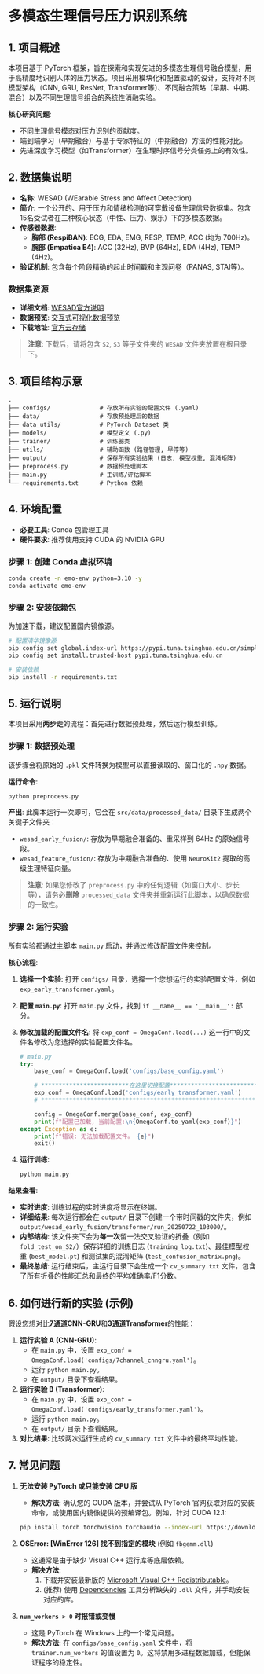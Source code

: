 # 多模态生理信号压力识别系统

## 1. 项目概述

本项目基于 PyTorch 框架，旨在探索和实现先进的多模态生理信号融合模型，用于高精度地识别人体的压力状态。项目采用模块化和配置驱动的设计，支持对不同模型架构（CNN, GRU, ResNet, Transformer等）、不同融合策略（早期、中期、混合）以及不同生理信号组合的系统性消融实验。

**核心研究问题**:
*   不同生理信号模态对压力识别的贡献度。
*   端到端学习（早期融合）与基于专家特征的（中期融合）方法的性能对比。
*   先进深度学习模型（如Transformer）在生理时序信号分类任务上的有效性。

## 2. 数据集说明

*   **名称**: WESAD (WEarable Stress and Affect Detection)
*   **简介**: 一个公开的、用于压力和情绪检测的可穿戴设备生理信号数据集。包含15名受试者在三种核心状态（中性、压力、娱乐）下的多模态数据。
*   **传感器数据**:
    *   **胸部 (RespiBAN)**: ECG, EDA, EMG, RESP, TEMP, ACC (均为 700Hz)。
    *   **腕部 (Empatica E4)**: ACC (32Hz), BVP (64Hz), EDA (4Hz), TEMP (4Hz)。
*   **验证机制**: 包含每个阶段精确的起止时间戳和主观问卷（PANAS, STAI等）。

### 数据集资源

*   **详细文档**: [WESAD官方说明](https://archive.ics.uci.edu/dataset/468/wesad+wearable+stress+and+affect+detection)
*   **数据预览**: [交互式可视化数据预览](https://kristofvl.github.io/wesadviz/)
*   **下载地址**: [官方云存储](https://uni-siegen.sciebo.de/s/HGdUkoNlW1Ub0Gx)

> **注意**: 下载后，请将包含 `S2`, `S3` 等子文件夹的 `WESAD` 文件夹放置在根目录下。

## 3. 项目结构示意

```
.
├── configs/              # 存放所有实验的配置文件 (.yaml)
├── data/                 # 存放预处理后的数据
├── data_utils/           # PyTorch Dataset 类
├── models/               # 模型定义 (.py)
├── trainer/              # 训练器类
├── utils/                # 辅助函数 (路径管理, 早停等)
├── output/               # 保存所有实验结果 (日志, 模型权重, 混淆矩阵)
├── preprocess.py         # 数据预处理脚本
├── main.py               # 主训练/评估脚本
└── requirements.txt      # Python 依赖
```

## 4. 环境配置

*   **必要工具**: Conda 包管理工具
*   **硬件要求**: 推荐使用支持 CUDA 的 NVIDIA GPU

### 步骤 1: 创建 Conda 虚拟环境

```bash
conda create -n emo-env python=3.10 -y
conda activate emo-env
```

### 步骤 2: 安装依赖包

为加速下载，建议配置国内镜像源。

```bash
# 配置清华镜像源
pip config set global.index-url https://pypi.tuna.tsinghua.edu.cn/simple
pip config set install.trusted-host pypi.tuna.tsinghua.edu.cn

# 安装依赖
pip install -r requirements.txt
```

## 5. 运行说明

本项目采用**两步走**的流程：首先进行数据预处理，然后运行模型训练。

### 步骤 1: 数据预处理

该步骤会将原始的 `.pkl` 文件转换为模型可以直接读取的、窗口化的 `.npy` 数据。

**运行命令**:
```bash
python preprocess.py
```

**产出**:
此脚本运行一次即可，它会在 `src/data/processed_data/` 目录下生成两个关键子文件夹：
*   `wesad_early_fusion/`: 存放为早期融合准备的、重采样到 64Hz 的原始信号段。
*   `wesad_feature_fusion/`: 存放为中期融合准备的、使用 `NeuroKit2` 提取的高级生理特征向量。

> **注意**: 如果您修改了 `preprocess.py` 中的任何逻辑（如窗口大小、步长等），请务必**删除** `processed_data` 文件夹并重新运行此脚本，以确保数据的一致性。

### 步骤 2: 运行实验

所有实验都通过主脚本 `main.py` 启动，并通过修改配置文件来控制。

**核心流程**:
1.  **选择一个实验**: 打开 `configs/` 目录，选择一个您想运行的实验配置文件，例如 `exp_early_transformer.yaml`。
2.  **配置 `main.py`**: 打开 `main.py` 文件，找到 `if __name__ == '__main__':` 部分。
3.  **修改加载的配置文件名**: 将 `exp_conf = OmegaConf.load(...)` 这一行中的文件名修改为您选择的实验配置文件名。

    ```python
    # main.py
    try:
        base_conf = OmegaConf.load('configs/base_config.yaml')

        # *************************在这里切换配置**************************
        exp_conf = OmegaConf.load('configs/early_transformer.yaml')
        # ***************************************************************

        config = OmegaConf.merge(base_conf, exp_conf)
        print(f"配置已加载, 当前配置:\n{OmegaConf.to_yaml(exp_conf)}")
    except Exception as e:
        print(f"错误: 无法加载配置文件。 {e}")
        exit()
    ```
4.  **运行训练**:
    ```bash
    python main.py
    ```

**结果查看**:
*   **实时进度**: 训练过程的实时进度将显示在终端。
*   **详细结果**: 每次运行都会在 `output/` 目录下创建一个带时间戳的文件夹，例如 `output/wesad_early_fusion/transformer/run_20250722_103000/`。
*   **内部结构**: 该文件夹下会为**每一次**留一法交叉验证的折叠（例如 `fold_test_on_S2/`）保存详细的训练日志 (`training_log.txt`)、最佳模型权重 (`best_model.pt`) 和测试集的混淆矩阵 (`test_confusion_matrix.png`)。
*   **最终总结**: 运行结束后，主运行目录下会生成一个 `cv_summary.txt` 文件，包含了所有折叠的性能汇总和最终的平均准确率/F1分数。

## 6. 如何进行新的实验 (示例)

假设您想对比**7通道CNN-GRU**和**3通道Transformer**的性能：

1.  **运行实验 A (CNN-GRU)**:
    *   在 `main.py` 中，设置 `exp_conf = OmegaConf.load('configs/7channel_cnngru.yaml')`。
    *   运行 `python main.py`。
    *   在 `output/` 目录下查看结果。
2.  **运行实验 B (Transformer)**:
    *   在 `main.py` 中，设置 `exp_conf = OmegaConf.load('configs/early_transformer.yaml')`。
    *   运行 `python main.py`。
    *   在 `output/` 目录下查看结果。
3.  **对比结果**: 比较两次运行生成的 `cv_summary.txt` 文件中的最终平均性能。

## 7. 常见问题

1.  **无法安装 PyTorch 或只能安装 CPU 版**
    *   **解决方法**: 确认您的 CUDA 版本，并尝试从 PyTorch 官网获取对应的安装命令，或使用国内镜像提供的预编译包。例如，针对 CUDA 12.1:
    ```bash
    pip install torch torchvision torchaudio --index-url https://download.pytorch.org/whl/cu121
    ```

2.  **OSError: [WinError 126] 找不到指定的模块** (例如 `fbgemm.dll`)
    *   这通常是由于缺少 Visual C++ 运行库等底层依赖。
    *   **解决方法**:
        1.  下载并安装最新版的 [Microsoft Visual C++ Redistributable](https://learn.microsoft.com/en-us/cpp/windows/latest-supported-vc-redist?view=msvc-170)。
        2.  (推荐) 使用 [Dependencies](https://github.com/lucasg/Dependencies) 工具分析缺失的 `.dll` 文件，并手动安装对应的库。

3.  **`num_workers > 0` 时报错或变慢**
    *   这是 PyTorch 在 Windows 上的一个常见问题。
    *   **解决方法**: 在 `configs/base_config.yaml` 文件中，将 `trainer.num_workers` 的值设置为 `0`。这将禁用多进程数据加载，但能保证程序的稳定性。